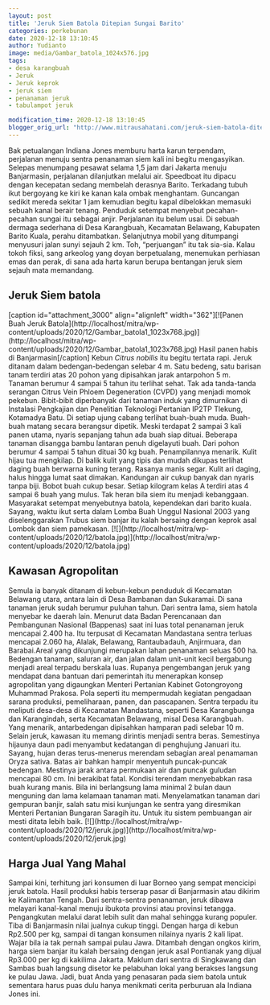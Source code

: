 ```yaml
---
layout: post
title: 'Jeruk Siem Batola Ditepian Sungai Barito'
categories: perkebunan
date: 2020-12-18 13:10:45
author: Yudianto
image: media/Gambar_batola_1024x576.jpg
tags:
- desa karangbuah
- Jeruk
- Jeruk keprok
- jeruk siem
- penanaman jeruk
- tabulampot jeruk

modification_time: 2020-12-18 13:10:45
blogger_orig_url: "http://www.mitrausahatani.com/jeruk-siem-batola-ditepian-sungai.html"
---
```


Bak petualangan Indiana Jones memburu harta karun terpendam, perjalanan menuju
sentra penanaman siem kali ini begitu mengasyikan. Selepas menumpang pesawat
selama 1,5 jam dari Jakarta menuju Banjarmasin, perjalanan dilanjutkan melalui
air. Speedboat itu dipacu dengan kecepatan sedang membelah derasnya Barito.
Terkadang tubuh ikut bergoyang ke kiri ke kanan kala ombak menghantam.
Guncangan sedikit mereda sekitar 1 jam kemudian begitu kapal dibelokkan
memasuki sebuah kanal berair tenang. Penduduk setempat menyebut pecahan-
pecahan sungai itu sebagai anjir. Perjalanan itu belum usai. Di sebuah dermaga
sederhana di Desa Karangbuah, Kecamatan Belawang, Kabupaten Barito Kuala,
perahu ditambatkan. Selanjutnya mobil yang ditumpangi menyusuri jalan sunyi
sejauh 2 km. Toh, “perjuangan” itu tak sia-sia. Kalau tokoh fiksi, sang
arkeolog yang doyan berpetualang, menemukan perhiasan emas dan perak, di sana
ada harta karun berupa bentangan jeruk siem sejauh mata memandang.

## Jeruk Siem batola

[caption id="attachment_3000" align="alignleft" width="362"][![Panen Buah
Jeruk Batola](http://localhost/mitra/wp-
content/uploads/2020/12/Gambar_batola1_1023x768.jpg)](http://localhost/mitra/wp-
content/uploads/2020/12/Gambar_batola1_1023x768.jpg) Hasil panen habis di
Banjarmasin[/caption] Kebun _Citrus nobilis_ itu begitu tertata rapi. Jeruk
ditanam dalam bedengan-bedengan selebar 4 m. Satu bedeng, satu barisan tanam
terdiri atas 20 pohon yang dipisahkan jarak antarpohon 5 m. Tanaman berumur 4
sampai 5 tahun itu terlihat sehat. Tak ada tanda-tanda serangan Citrus Vein
Phloem Degeneration (CVPD) yang menjadi momok pekebun. Bibit-bibit diperbanyak
dari tanaman induk yang dimurnikan di Instalasi Pengkajian dan Penelitian
Teknologi Pertanian IP2TP Tlekung, Kotamadya Batu. Di setiap ujung cabang
terlihat buah-buah muda. Buah-buah matang secara berangsur dipetik. Meski
terdapat 2 sampai 3 kali panen utama, nyaris sepanjang tahun ada buah siap
dituai. Beberapa tanaman disangga bambu lantaran penuh digelayuti buah. Dari
pohon berumur 4 sampai 5 tahun dituai 30 kg buah. Penampilannya menarik. Kulit
hijau tua mengkilap. Di balik kulit yang tipis dan mudah dikupas terlihat
daging buah berwarna kuning terang. Rasanya manis segar. Kulit ari daging,
halus hingga lumat saat dimakan. Kandungan air cukup banyak dan nyaris tanpa
biji. Bobot buah cukup besar. Setiap kilogram kelas A terdiri atas 4 sampai 6
buah yang mulus. Tak heran bila siem itu menjadi kebanggaan. Masyarakat
setempat menyebutnya batola, kependekan dari barito kuala. Sayang, waktu ikut
serta dalam Lomba Buah Unggul Nasional 2003 yang diselenggarakan Trubus siem
banjar itu kalah bersaing dengan keprok asal Lombok dan siem pamekasan.
[![](http://localhost/mitra/wp-
content/uploads/2020/12/batola.jpg)](http://localhost/mitra/wp-
content/uploads/2020/12/batola.jpg)

## Kawasan Agropolitan

Semula ia banyak ditanam di kebun-kebun penduduk di Kecamatan Belawang utara,
antara lain di Desa Bambanan dan Sukaramai. Di sana tanaman jeruk sudah
berumur puluhan tahun. Dari sentra lama, siem hatola menyebar ke daerah lain.
Menurut data Badan Perencanaan dan Pembangunan Nasional (Bappenas) saat ini
luas total penanaman jeruk mencapai 2.400 ha. Itu terpusat di Kecamatan
Mandastana sentra terluas mencapai 2.060 ha, Alalak, Belawang, Rantaubadauh,
Anjirmuara, dan Barabai.Areal yang dikunjungi merupakan lahan penanaman seluas
500 ha. Bedengan tanaman, saluran air, dan jalan dalam unit-unit kecil
bergabung menjadi areal terpadu berskala luas. Rupanya pengembangan jeruk yang
mendapat dana bantuan dari pemerintah itu menerapkan konsep agropolitan yang
digaungkan Menteri Pertanian Kabinet Gotongroyong Muhammad Prakosa. Pola
seperti itu mempermudah kegiatan pengadaan sarana produksi, pemeliharaan,
panen, dan pascapanen. Sentra terpadu itu meliputi desa-desa di Kecamatan
Mandastana, seperti Desa Karangbunga dan Karangindah, serta Kecamatan
Belawang, misal Desa Karangbuah. Yang menarik, antarbedengan dipisahkan
hamparan padi selebar 10 m. Selain jeruk, kawasan itu memang dirintis menjadi
sentra beras. Semestinya hijaunya daun padi menyambut kedatangan di penghujung
Januari itu. Sayang, hujan deras terus-menerus merendam sebagian areal
penamaman Oryza sativa. Batas air bahkan hampir menyentuh puncak-puncak
bedengan. Mestinya jarak antara permukaan air dan puncak guludan mencapai 80
cm. Ini berakibat fatal. Kondisi terendam menyebabkan rasa buah kurang manis.
Bila ini berlangsung lama minimal 2 bulan daun menguning dan lama kelamaan
tanaman mati. Menyelamatkan tanaman dari gempuran banjir, salah satu misi
kunjungan ke sentra yang diresmikan Menteri Pertanian Bungaran Saragih itu.
Untuk itu sistem pembuangan air mesti ditata lebih baik.
[![](http://localhost/mitra/wp-
content/uploads/2020/12/jeruk.jpg)](http://localhost/mitra/wp-
content/uploads/2020/12/jeruk.jpg)

## Harga Jual Yang Mahal

Sampai kini, terhitung jari konsumen di luar Borneo yang sempat mencicipi
jeruk batola. Hasil produksi habis terserap pasar di Banjarmasin atau dikirim
ke Kalimantan Tengah. Dari sentra-sentra penanaman, jeruk dibawa melayari
kanal-kanal menuju ibukota provinsi atau provinsi tetangga. Pengangkutan
melalui darat lebih sulit dan mahal sehingga kurang populer. Tiba di
Banjarmasin nilai jualnya cukup tinggi. Dengan harga di kebun Rp2.500 per kg,
sampai di tangan konsumen nilainya nyaris 2 kali lipat. Wajar bila ia tak
pernah sampai pulau Jawa. Ditambah dengan ongkos kirim, harga siem banjar itu
kalah bersaing dengan jeruk asal Pontianak yang dijual Rp3.000 per kg di
kakilima Jakarta. Maklum dari sentra di Singkawang dan Sambas buah langsung
disetor ke pelabuhan lokal yang berakses langsung ke pulau Jawa. Jadi, buat
Anda yang penasaran pada siem batola untuk sementara harus puas dulu hanya
menikmati cerita perburuan ala Indiana Jones ini.


